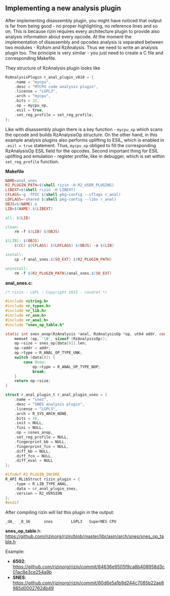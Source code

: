 ## Implementing a new analysis plugin

After implementing disassembly plugin, you might have noticed that output
is far from being good - no proper highlighting, no reference lines
and so on. This is because rizin requires every architecture plugin
to provide also analysis information about every opcode. At the moment
the implementation of disassembly and opcodes analysis is separated between
two modules - RzAsm and RzAnalysis. Thus we need to write an analysis plugin too.
The principle is very similar - you just need to create a C file and
corresponding Makefile.

They structure of RzAnalysis plugin looks like

```c
RzAnalysisPlugin r_anal_plugin_v810 = {
	.name = "mycpu",
	.desc = "MYCPU code analysis plugin",
	.license = "LGPL3",
	.arch = "mycpu",
	.bits = 32,
	.op = mycpu_op,
	.esil = true,
	.set_reg_profile = set_reg_profile,
};
```

Like with disassembly plugin there is a key function - `mycpu_op` which scans the opcode and builds
RzAnalysisOp structure. On the other hand, in this example analysis plugins also performs uplifting to
ESIL, which is enabled in `.esil = true` statement. Thus, `mycpu_op` obliged to fill the
corresponding RzAnalysisOp ESIL field for the opcodes. Second important thing for ESIL uplifting and
emulation - register profile, like in debugger, which is set within `set_reg_profile` function.

**Makefile**

```makefile
NAME=anal_snes
R2_PLUGIN_PATH=$(shell rizin -H R2_USER_PLUGINS)
LIBEXT=$(shell rizin -H LIBEXT)
CFLAGS=-g -fPIC $(shell pkg-config --cflags r_anal)
LDFLAGS=-shared $(shell pkg-config --libs r_anal)
OBJS=$(NAME).o
LIB=$(NAME).$(LIBEXT)

all: $(LIB)

clean:
	rm -f $(LIB) $(OBJS)

$(LIB): $(OBJS)
	$(CC) $(CFLAGS) $(LDFLAGS) $(OBJS) -o $(LIB)

install:
	cp -f anal_snes.$(SO_EXT) $(R2_PLUGIN_PATH)

uninstall:
	rm -f $(R2_PLUGIN_PATH)/anal_snes.$(SO_EXT)
```

**anal_snes.c:**

```c
/* rizin - LGPL - Copyright 2015 - condret */

#include <string.h>
#include <r_types.h>
#include <r_lib.h>
#include <r_asm.h>
#include <r_anal.h>
#include "snes_op_table.h"

static int snes_anop(RzAnalysis *anal, RzAnalysisOp *op, ut64 addr, const ut8 *data, int len) {
	memset (op, '\0', sizeof (RzAnalysisOp));
	op->size = snes_op[data[0]].len;
	op->addr = addr;
	op->type = R_ANAL_OP_TYPE_UNK;
	switch (data[0]) {
		case 0xea:
			op->type = R_ANAL_OP_TYPE_NOP;
			break;
	}
	return op->size;
}

struct r_anal_plugin_t r_anal_plugin_snes = {
	.name = "snes",
	.desc = "SNES analysis plugin",
	.license = "LGPL3",
	.arch = R_SYS_ARCH_NONE,
	.bits = 16,
	.init = NULL,
	.fini = NULL,
	.op = &snes_anop,
	.set_reg_profile = NULL,
	.fingerprint_bb = NULL,
	.fingerprint_fcn = NULL,
	.diff_bb = NULL,
	.diff_fcn = NULL,
	.diff_eval = NULL
};

#ifndef R2_PLUGIN_INCORE
R_API RLibStruct rizin_plugin = {
	.type = R_LIB_TYPE_ANAL,
	.data = &r_anal_plugin_snes,
	.version = R2_VERSION
};
#endif
```
After compiling rizin will list this plugin in the output:
```
_dA_  _8_16      snes        LGPL3   SuperNES CPU
```

**snes_op_table**.h: https://github.com/rizinorg/rizin/blob/master/libr/asm/arch/snes/snes_op_table.h

Example:

* **6502**: https://github.com/rizinorg/rizin/commit/64636e9505f9ca8b408958d3c01ac8e3ce254a9b
* **SNES**: https://github.com/rizinorg/rizin/commit/60d6e5a1b9d244c7085b22ae8985d00027624b49

